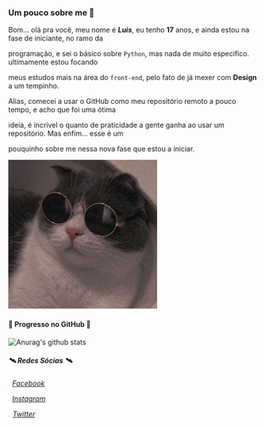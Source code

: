 ### Um pouco sobre me :yellow_heart:

 Bom... olá pra você, meu nome é ***Luis***, eu tenho **17** anos, e ainda estou na fase de iniciante, no ramo da

 programação, e sei o básico sobre `Python`, mas nada de muito especifico. ultimamente estou focando

 meus estudos mais na área do `front-end`, pelo fato de já mexer com **Design** a um tempinho.

 Alias, comecei a usar o GitHub como meu repositório remoto a pouco tempo, e acho que foi uma ótima

 ideia, é incrível o quanto de praticidade a gente ganha ao usar um repositório.  Mas enfim... esse é um

 pouquinho sobre me nessa nova fase que estou a iniciar.       

![img](https://raw.githubusercontent.com/NiziulLuizin/NiziulLuizin/main/a44a6dcb281f73a187d68f42d09a0c96.jpg)  



#### :arrow_down_small: Progresso no GitHub :arrow_down_small:

![Anurag's github stats](https://github-readme-stats.vercel.app/api?username=NiziulLuizin&show_icons=true&theme=radical) 



##### :artificial_satellite: Redes Sócias :artificial_satellite:

<img src="https://www.flaticon.com/svg/static/icons/svg/1409/1409943.svg" alt="LogoFace" style="zoom:5%;" /> *[Facebook](https://www.facebook.com/luis.rodrigo.73113/)* 

<img src="https://www.flaticon.com/svg/static/icons/svg/1409/1409946.svg" alt="LogoInsta" style="zoom:5%;" /> *[Instagram](https://www.instagram.com/luizinniziul/?hl=en)*

<img src="https://www.flaticon.com/svg/static/icons/svg/1409/1409937.svg" alt="LogoTwitter" style="zoom:5%;" /> *[Twitter](https://twitter.com/Niziul1)*











